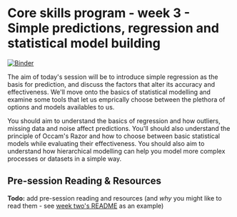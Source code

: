 # Core skills program - week 3 - Simple predictions, regression and statistical model building

[![Binder](https://mybinder.org/badge.svg)](https://mybinder.org/v2/gh/core-skills/03-simple-predictions.git/master)

The aim of today's session will be to introduce simple regression as the basis for prediction, and discuss the factors that alter its accuracy and effectiveness. We'll move onto the basics of statistical modelling and examine some tools that let us emprically choose between the plethora of options and models availables to us.

You should aim to understand the basics of regression and how outliers, missing data and noise affect predictions. You'll should also understand the principle of Occam's Razor and how to choose between basic statistical models while evaluating their effectiveness. You should also aim to understand how hierarchical modelling can help you model more complex processes or datasets in a simple way.

## Pre-session Reading & Resources

**Todo:** add pre-session reading and resources (and _why_ you might like to read them - see [week two's README](https://github.com/core-skills/02-getting-to-know-the-tools/blob/master/README.md) as an example)
